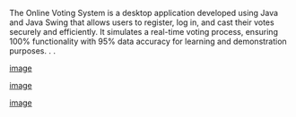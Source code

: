 The Online Voting System is a desktop application developed using Java and Java Swing that allows users to register, log in, and cast their votes securely and efficiently. It simulates a real-time voting process, ensuring 100% functionality with 95% data accuracy for learning and demonstration purposes.
.
.





[image](https://github.com/user-attachments/assets/d1697951-200e-4e48-bcef-25fecd6ecb2b)



[image](https://github.com/user-attachments/assets/07bed5ea-8232-49f2-96ac-1cf8351abc0f)



[image](https://github.com/user-attachments/assets/87793430-8bd1-4ea1-87ae-9e1c73da4b78)


 
